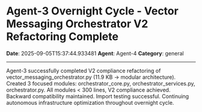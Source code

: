 # Agent-3 Overnight Cycle - Vector Messaging Orchestrator V2 Refactoring Complete

**Date**: 2025-09-05T15:37:44.933481
**Agent**: Agent-4
**Category**: general

---

Agent-3 successfully completed V2 compliance refactoring of vector_messaging_orchestrator.py (11.9 KB → modular architecture). Created 3 focused modules: orchestrator_core.py, orchestrator_services.py, orchestrator.py. All modules < 300 lines, V2 compliance achieved. Backward compatibility maintained. Import testing successful. Continuing autonomous infrastructure optimization throughout overnight cycle.
